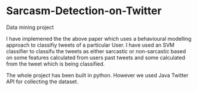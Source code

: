 # Sarcasm-Detection-on-Twitter
Data mining project

I have implemened the the above paper which uses a behavioural modelling approach to classifiy tweets of a particular User.
I have used an SVM classifier to classifu the tweets as either sarcastic or non-sarcastic based on some features calculated
from users past tweets and some calculated from the tweet which is being classified.

The whole project has been built in python. However we used Java Twitter API for collecting the dataset.
